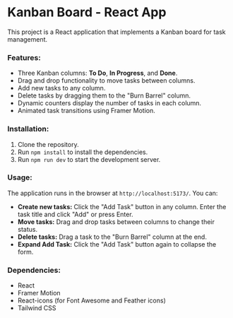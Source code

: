 # Kanban Board - React App

This project is a React application that implements a Kanban board for task management.

### Features:

- Three Kanban columns: **To Do**, **In Progress**, and **Done**.
- Drag and drop functionality to move tasks between columns.
- Add new tasks to any column.
- Delete tasks by dragging them to the "Burn Barrel" column.
- Dynamic counters display the number of tasks in each column.
- Animated task transitions using Framer Motion.

### Installation:

1. Clone the repository.
2. Run `npm install` to install the dependencies.
3. Run `npm run dev` to start the development server.

### Usage:

The application runs in the browser at `http://localhost:5173/`. You can:

- **Create new tasks:** Click the "Add Task" button in any column. Enter the task title and click "Add" or press Enter.
- **Move tasks:** Drag and drop tasks between columns to change their status.
- **Delete tasks:** Drag a task to the "Burn Barrel" column at the end.
- **Expand Add Task:** Click the "Add Task" button again to collapse the form.

### Dependencies:

- React
- Framer Motion
- React-icons (for Font Awesome and Feather icons)
- Tailwind CSS
